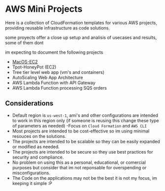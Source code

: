 # AWS Mini Projects

Here is a collection of CloudFormation templates for various AWS projects, providing reusable infrastructure as code solutions.

some proyects offer a close up setup and analisis of usecases and results, some of them dont

im expecting to document the following projects

- [MacOS-EC2](./macOS-EC2) 
- Tpot-HoneyPot (EC2)
- Tree tier level web app (vm's and containers)
- AutoScaling Web App Architecture
- AWS Lambda Function with API Gateway
- AWS Lambda Function processing SQS orders
<!-- 
- [Tpot-HoneyPot](./Tpot-HoneyPot)
- [Tree tier level web app](./three-tier-web-app)
- [AutoScaling Web App Architecture](./AutoScaling-Web-App)
- [AWS Lambda Function with API Gateway](./Lambda-API-Gateway)
- [AWS Lambda Function processing SQS orders](./Lambda-SQS) -->

## Considerations

- Default region is `us-west-1`, ami's and other configurations are intended to work in this region only (if someone is reusing this change these type of parameters as needed)
-Focus on `Cloud Formation` and `AWS CLI`
- Most projects are intended to be cost-effective so im using minimal resouces on the solutions.
- The projects are intended to be scalable so they can be easily expanded or modified as needed.
- The projects are intended to be secure so they use best practices for security and compliance.
- No problem on using this as a personal, educational, or comercial purposes but consider that im not reponsable for overspending or misconfigurations.
- The Code on the applications may not be the best it is not my focus, im keeping it simple :P